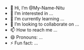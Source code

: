 - 👋 Hi, I’m @My-Name-Nitu
- 👀 I’m interested in ...
- 🌱 I’m currently learning ...
- 💞️ I’m looking to collaborate on ...
- 📫 How to reach me ...
- 😄 Pronouns: ...
- ⚡ Fun fact: ...

<!---
My-Name-Nitu/My-Name-Nitu is a ✨ special ✨ repository because its `README.md` (this file) appears on your GitHub profile.
You can click the Preview link to take a look at your changes.
--->
